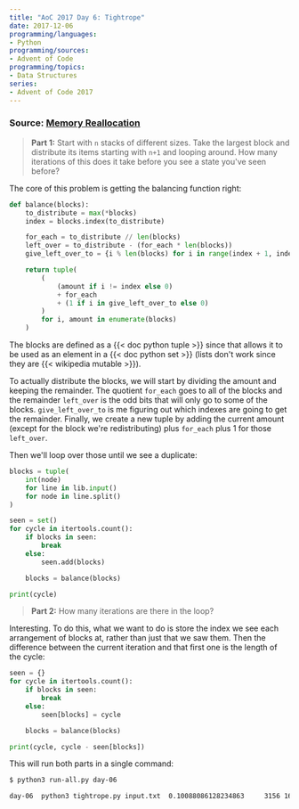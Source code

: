 ```yaml
---
title: "AoC 2017 Day 6: Tightrope"
date: 2017-12-06
programming/languages:
- Python
programming/sources:
- Advent of Code
programming/topics:
- Data Structures
series:
- Advent of Code 2017
---
```

### Source: [Memory Reallocation](http://adventofcode.com/2017/day/6)

> **Part 1:** Start with `n` stacks of different sizes. Take the largest block and distribute its items starting with `n+1` and looping around. How many iterations of this does it take before you see a state you've seen before?

<!--more-->

The core of this problem is getting the balancing function right:

```python
def balance(blocks):
    to_distribute = max(*blocks)
    index = blocks.index(to_distribute)

    for_each = to_distribute // len(blocks)
    left_over = to_distribute - (for_each * len(blocks))
    give_left_over_to = {i % len(blocks) for i in range(index + 1, index + 1 + left_over)}

    return tuple(
        (
            (amount if i != index else 0)
            + for_each
            + (1 if i in give_left_over_to else 0)
        )
        for i, amount in enumerate(blocks)
    )
```

The blocks are defined as a {{< doc python tuple >}} since that allows it to be used as an element in a {{< doc python set >}} (lists don't work since they are {{< wikipedia mutable >}}).

To actually distribute the blocks, we will start by dividing the amount and keeping the remainder. The quotient `for_each` goes to all of the blocks and the remainder `left_over` is the odd bits that will only go to some of the blocks. `give_left_over_to` is me figuring out which indexes are going to get the remainder. Finally, we create a new tuple by adding the current amount (except for the block we're redistributing) plus `for_each` plus 1 for those `left_over`.

Then we'll loop over those until we see a duplicate:

```python
blocks = tuple(
    int(node)
    for line in lib.input()
    for node in line.split()
)

seen = set()
for cycle in itertools.count():
    if blocks in seen:
        break
    else:
        seen.add(blocks)

    blocks = balance(blocks)

print(cycle)
```

> **Part 2:** How many iterations are there in the loop?

Interesting. To do this, what we want to do is store the index we see each arrangement of blocks at, rather than just that we saw them. Then the difference between the current iteration and that first one is the length of the cycle:

```python
seen = {}
for cycle in itertools.count():
    if blocks in seen:
        break
    else:
        seen[blocks] = cycle

    blocks = balance(blocks)

print(cycle, cycle - seen[blocks])
```

This will run both parts in a single command:

```bash
$ python3 run-all.py day-06

day-06  python3 tightrope.py input.txt  0.10088086128234863     3156 1610
```
